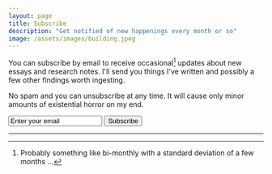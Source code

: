 ```yaml
---
layout: page
title: Subscribe
description: "Get notified of new happenings every month or so"
image: /assets/images/building.jpeg
---
```


You can subscribe by email to receive occasional[^1] updates about new essays and research notes. I'll send you things I've written and possibly a few other findings worth ingesting. 

[^1]: Probably something like bi-monthly with a standard deviation of a few months ...  

No spam and you can unsubscribe at any time. It will cause only minor amounts of existential horror on my end.

<div class='signup-form'>
<form
  action="https://buttondown.email/api/emails/embed-subscribe/benchugg"
  method="post"
  target="popupwindow"
  onsubmit="window.open('https://buttondown.email/benchugg', 'popupwindow')"
  class="embeddable-buttondown-form"
>
  <input type="email" name="email" id="bd-email" value='Enter your email'/>
  <input type="submit" value="Subscribe" />
</form>
</div>
 
 --- 

